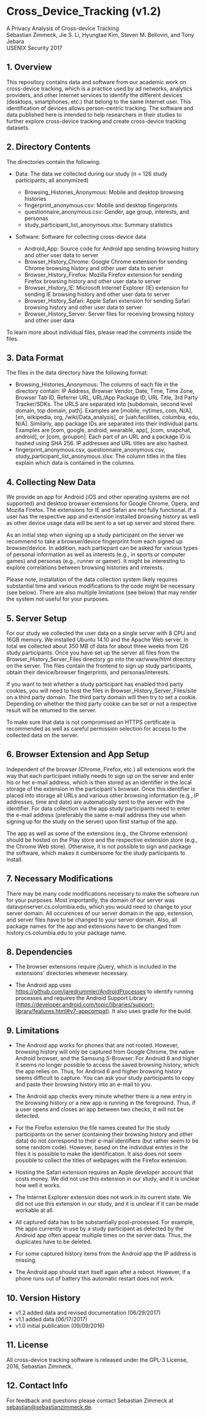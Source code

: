 # Cross_Device_Tracking (v1.2)

A Privacy Analysis of Cross-device Tracking  
Sebastian Zimmeck, Jie S. Li, Hyungtae Kim, Steven M. Bellovin, and Tony Jebara  
USENIX Security 2017

## 1. Overview

This repository contains data and software from our academic work on cross-device tracking, which is a practice used by ad networks, analytics providers, and other Internet services to identify the different devices (desktops, smartphones, etc.) that belong to the same Internet user. This identification of devices allows person-centric tracking. The software and data published here is intended to help researchers in their studies to further explore cross-device tracking and create cross-device tracking datasets.

## 2. Directory Contents

The directories contain the following:

* Data: The data we collected during our study (n = 126 study participants; all anonymized)
    * Browsing_Histories_Anonymous: Mobile and desktop browsing histories
    * fingerprint_anonymous.csv: Mobile and desktop fingerprints
    * questionnaire_anonymous.csv: Gender, age group, interests, and personas
    * study_participant_list_anonymous.xlsx: Summary statistics
    
* Software: Software for collecting cross-device data
    * Android_App: Source code for Android app sending browsing history and other user data to server
    * Browser_History_Chrome: Google Chrome extension for sending Chrome browsing history and other user data to server
    * Browser_History_Firefox: Mozilla Firefox extension for sending Firefox browsing history and other user data to server
    * Browser_History_IE: Microsoft Internet Explorer (IE) extension for sending IE browsing history and other user data to server
    * Browser_History_Safari: Apple Safari extension for sending Safari browsing history and other user data to server
    * Browser_History_Server: Server files for receiving browsing history and other user data

To learn more about individual files, please read the comments inside the files.

## 3. Data Format

The files in the data directory have the following format:

* Browsing_Histories_Anonymous: The columns of each file in the directory contain: IP Address, Browser Vendor, Date, Time, Time Zone, Browser Tab ID, Referrer URL, URL/App Package ID, URL Title, 3rd Party Tracker/SDKs. The URLS are separated into [subdomain, second level domain, top domain, path]. Examples are [mobile, nytimes, com, N/A], [en, wikipedia, org, /wiki/Data_analysis], or [uah.facilities, columbia, edu, N/A]. Similarly, app package IDs are separated into their individual parts. Examples are [com, google, android, wearable, app], [com, snapchat, android], or [com, groupon]. Each part of an URL and a package ID is hashed using SHA 256. IP addresses and URL titles are also hashed.
* fingerprint_anonymous.csv, questionnaire_anonymous.csv, study_participant_list_anonymous.xlsx: The column titles in the files explain which data is contained in the columns.

## 4. Collecting New Data

We provide an app for Android (iOS and other operating systems are not supported) and desktop browser extensions for Google Chrome, Opera, and Mozilla Firefox. The extensions for IE and Safari are not fully functional. If a user has the respective app and extension installed browsing history as well as other device usage data will be sent to a set up server and stored there.

As an initial step when signing up a study participant on the server we recommend to take a browser/device fingerprint from each signed up browser/device. In addition, each particpant can be asked for various types of personal information as well as interests (e.g., in sports or computer games) and personas (e.g., runner or gamer). It might be interesting to explore correlations between browsing histories and interests.

Please note, installation of the data collection system likely requires substantial time and various modifications to the code might be necessary (see below). There are also multiple limitations (see below) that may render the system not useful for your purposes.

## 5. Server Setup

For our study we collected the user data on a single server with 8 CPU and 16GB memory. We installed Ubuntu 14.10 and the Apache Web server. In total we collected about 350 MB of data for about three weeks from 126 study participants. Once you have set up the server all files from the Browser_History_Server_Files directory go into the var/www/html directory on the server. The files contain the frontend to sign up study participants, obtain their device/browser fingerprints, and personas/interests.

If you want to test whether a study participant has enabled third party cookies, you will need to host the files in Browser_History_Server_Files/site on a third party domain. The third party domain will then try to set a cookie. Depending on whether the third party cookie can be set or not a respective result will be returned to the server.

To make sure that data is not compromised an HTTPS certificate is recommended as well as careful permission selection for access to the collected data on the server.

## 6. Browser Extension and App Setup

Independent of the browser (Chrome, Firefox, etc.) all extensions work the way that each participant initially needs to sign up on the server and enter his or her e-mail address, which is then stored as an identifier in the local storage of the extension in the participant's browser. Once this identifier is placed into storage all URLs and various other browsing information (e.g., IP addresses, time and date) are automatically sent to the server with the identifier. For data collection via the app study participants need to enter the e-mail address (preferably the same e-mail address they use when signing up for the study on the server) upon first startup of the app.

The app as well as some of the extensions (e.g., the Chrome extension) should be hosted on the Play store and the respective extension store (e.g., the Chrome Web store). Otherwise, it is not possible to sign and package the software, which makes it cumbersome for the study participants to install. 

## 7. Necessary Modifications

There may be many code modifications necessary to make the software run for your purposes. Most importantly, the domain of our server was datavpnserver.cs.columbia.edu, which you would need to change to your server domain. All occurences of our server domain in the app, extension, and server files have to be changed to your server domain. Also, all package names for the app and extensions have to be changed from history.cs.columbia.edu to your package name.

## 8. Dependencies

* The browser extensions require jQuery, which is included in the extensions' directories whenever necessary.

* The Android app uses https://github.com/jaredrummler/AndroidProcesses to identify running processes and requires the Android Support Library (https://developer.android.com/topic/libraries/support-library/features.html#v7-appcompat). It also uses gradle for the build.

## 9. Limitations

* The Android app works for phones that are not rooted. However, browsing history will only be captured from Google Chrome, the native Android browser, and the Samsung S-Browser. For Android 6 and higher it seems no longer possible to access the saved browsing history, which the app relies on. Thus, for Android 6 and higher browsing history seems difficult to capture. You can ask your study participants to copy and paste their browsing history into an e-mail to you.

* The Android app checks every minute whether there is a new entry in the browsing history or a new app is running in the foreground. Thus, if a user opens and closes an app between two checks, it will not be detected.

* For the Firefox extension the file names created for the study participants on the server (containing their browsing history and other data) do not correspond to their e-mail identifiers (but rather seem to be some random code). However, based on the individual entries in the files it is possible to make the identification. It also does not seem possible to collect the titles of webpages with the Firefox extension.

* Hosting the Safari extension requires an Apple developer account that costs money. We did not use this extension in our study, and it is unclear how well it works.

* The Internet Explorer extension does not work in its current state. We did not use this extension in our study, and it is unclear if it can be made workable at all.

* All captured data has to be substantially post-processed. For example, the apps currently in use by a study participant as detected by the Android app often appear multiple times on the server data. Thus, the duplicates have to be deleted.

* For some captured history items from the Android app the IP address is missing.

* The Android app should start itself again after a reboot. However, if a phone runs out of battery this automatic restart does not work.

## 10. Version History

* v1.2 added data and revised documentation (06/29/2017)
* v1.1 added data (06/17/2017)
* v1.0 initial publication (09/09/2016)

## 11. License

All cross-device tracking software is released under the GPL-3 License, 2016, Sebastian Zimmeck.

## 12. Contact Info

For feedback and questions please contact Sebastian Zimmeck at sebastian@sebastianzimmeck.de.